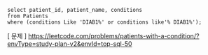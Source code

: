 ```mysql
select patient_id, patient_name, conditions
from Patients
where (conditions Like 'DIAB1%' or conditions like'% DIAB1%');
```

[ 문제 ] https://leetcode.com/problems/patients-with-a-condition/?envType=study-plan-v2&envId=top-sql-50
